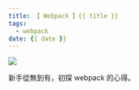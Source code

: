```yaml
---
title: 【 Webpack 】{{ title }}
tags:
  - webpack
date: {{ date }}
---
```

![](/img/webpack/webpack.png)

新手從無到有，初探 webpack 的心得。

<!-- more -->